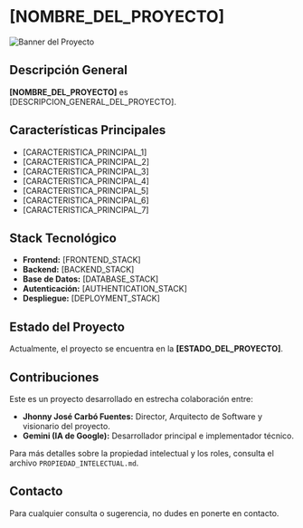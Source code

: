 # [NOMBRE_DEL_PROYECTO]

![Banner del Proyecto]([URL_DEL_BANNER])  <!-- Opcional: Añadir un banner visualmente atractivo -->

## Descripción General

**[NOMBRE_DEL_PROYECTO]** es [DESCRIPCION_GENERAL_DEL_PROYECTO].

## Características Principales

*   [CARACTERISTICA_PRINCIPAL_1]
*   [CARACTERISTICA_PRINCIPAL_2]
*   [CARACTERISTICA_PRINCIPAL_3]
*   [CARACTERISTICA_PRINCIPAL_4]
*   [CARACTERISTICA_PRINCIPAL_5]
*   [CARACTERISTICA_PRINCIPAL_6]
*   [CARACTERISTICA_PRINCIPAL_7]

## Stack Tecnológico

*   **Frontend:** [FRONTEND_STACK]
*   **Backend:** [BACKEND_STACK]
*   **Base de Datos:** [DATABASE_STACK]
*   **Autenticación:** [AUTHENTICATION_STACK]
*   **Despliegue:** [DEPLOYMENT_STACK]

## Estado del Proyecto

Actualmente, el proyecto se encuentra en la **[ESTADO_DEL_PROYECTO]**.

## Contribuciones

Este es un proyecto desarrollado en estrecha colaboración entre:

*   **Jhonny José Carbó Fuentes:** Director, Arquitecto de Software y visionario del proyecto.
*   **Gemini (IA de Google):** Desarrollador principal e implementador técnico.

Para más detalles sobre la propiedad intelectual y los roles, consulta el archivo `PROPIEDAD_INTELECTUAL.md`.

## Contacto

Para cualquier consulta o sugerencia, no dudes en ponerte en contacto.
